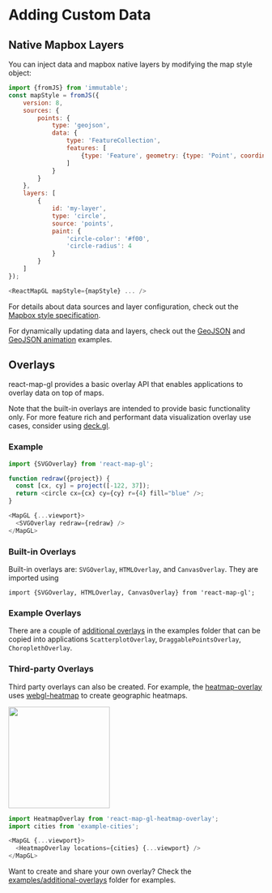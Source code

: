 # Adding Custom Data

## Native Mapbox Layers

You can inject data and mapbox native layers by modifying the map style object:

```js
import {fromJS} from 'immutable';
const mapStyle = fromJS({
    version: 8,
    sources: {
        points: {
            type: 'geojson',
            data: {
                type: 'FeatureCollection',
                features: [
                    {type: 'Feature', geometry: {type: 'Point', coordinates: [-122.45, 37.78]}}
                ]
            }
        }
    },
    layers: [
        {
            id: 'my-layer',
            type: 'circle',
            source: 'points',
            paint: {
                'circle-color': '#f00',
                'circle-radius': 4
            }
        }
    ]
});

<ReactMapGL mapStyle={mapStyle} ... />

```

For details about data sources and layer configuration, check out the [Mapbox style specification](https://www.mapbox.com/mapbox-gl-js/style-spec).

For dynamically updating data and layers, check out the [GeoJSON](#examples/geojson) and [GeoJSON animation](#examples/geojson-animation) examples.


## Overlays

react-map-gl provides a basic overlay API that enables applications to overlay data on top of maps.

Note that the built-in overlays are intended to provide basic functionality only. For more feature rich and performant data visualization overlay use cases, consider using [deck.gl](https://uber.github.io/deck.gl).


### Example

```js
import {SVGOverlay} from 'react-map-gl';

function redraw({project}) {
  const [cx, cy] = project([-122, 37]);
  return <circle cx={cx} cy={cy} r={4} fill="blue" />;
}

<MapGL {...viewport}>
  <SVGOverlay redraw={redraw} />
</MapGL>
```


### Built-in Overlays

Built-in overlays are: `SVGOverlay`, `HTMLOverlay`, and `CanvasOverlay`. They are imported using
```
import {SVGOverlay, HTMLOverlay, CanvasOverlay} from 'react-map-gl';
```

### Example Overlays

There are a couple of [additional overlays](https://github.com/uber/react-map-gl/tree/5.2-release/examples/additional-overlays) in the examples folder that can be copied into applications `ScatterplotOverlay`, `DraggablePointsOverlay`, `ChoroplethOverlay`.


### Third-party Overlays

Third party overlays can also be created. For example, the [heatmap-overlay](https://github.com/vicapow/react-map-gl-heatmap-overlay) uses [webgl-heatmap](https://github.com/vicapow/webgl-heatmap) to create geographic heatmaps.

<img width=200 src="https://cloud.githubusercontent.com/assets/499192/11028150/33f34640-86bc-11e5-9678-3fa1798394d5.gif" />

```js
import HeatmapOverlay from 'react-map-gl-heatmap-overlay';
import cities from 'example-cities';

<MapGL {...viewport}>
  <HeatmapOverlay locations={cities} {...viewport} />
</MapGL>
```

Want to create and share your own overlay? Check the [examples/additional-overlays](https://github.com/uber/react-map-gl/tree/5.2-release/examples/additional-overlays) folder for examples.

